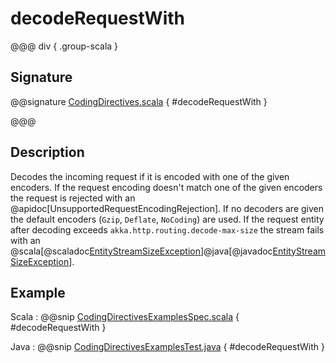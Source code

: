 # decodeRequestWith

@@@ div { .group-scala }

## Signature

@@signature [CodingDirectives.scala](/http/src/main/scala/org/apache/pekko/http/scaladsl/server/directives/CodingDirectives.scala) { #decodeRequestWith }

@@@

## Description

Decodes the incoming request if it is encoded with one of the given encoders.
If the request encoding doesn't match one of the given encoders the request is rejected with an @apidoc[UnsupportedRequestEncodingRejection]. If no decoders are given the default encoders (`Gzip`, `Deflate`, `NoCoding`) are used.
If the request entity after decoding exceeds `akka.http.routing.decode-max-size` the stream fails with an
@scala[@scaladoc[EntityStreamSizeException](org.apache.pekko.http.scaladsl.model.EntityStreamSizeException)]@java[@javadoc[EntityStreamSizeException](org.apache.pekko.http.scaladsl.model.EntityStreamSizeException)].


## Example

Scala
:  @@snip [CodingDirectivesExamplesSpec.scala](/docs/src/test/scala/docs/http/scaladsl/server/directives/CodingDirectivesExamplesSpec.scala) { #decodeRequestWith }

Java
:  @@snip [CodingDirectivesExamplesTest.java](/docs/src/test/java/docs/http/javadsl/server/directives/CodingDirectivesExamplesTest.java) { #decodeRequestWith }
